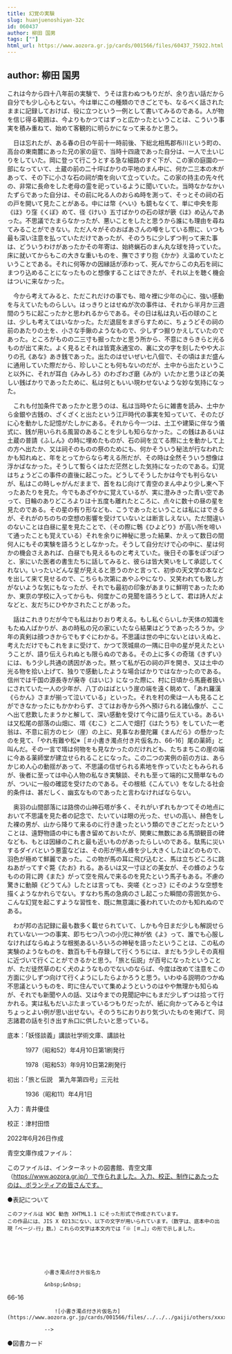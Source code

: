 ```yaml
---
title: 幻覚の実験
slug: huanjuenoshiyan-32c
id: 060437
author: 柳田 国男
tags: [""]
html_url: https://www.aozora.gr.jp/cards/001566/files/60437_75922.html
---
```


## author: 柳田 国男

これは今から四十八年前の実験で、うそは言わぬつもりだが、余り古い話だから自分でも少し心もとない。今は単にこの種類のできごとでも、なるべく話されたままに記録しておけば、役に立つという一例として書いてみるのである。人が物を信じ得る範囲は、今よりもかつてはずっと広かったということは、こういう事実を積み重ねて、始めて客観的に明らかになって来るかと思う。

　日は忘れたが、ある春の日の午前十一時前後、下総北相馬郡布川という町の、高台の東南麓にあった兄の家の庭で、当時十四歳であった自分は、一人で土いじりをしていた。岡に登って行こうとする急な細路のすぐ下が、この家の庭園の一部になっていて、土蔵の前の二十坪ばかりの平地のまん中に、何か二三本の木があって、その下に小さな石の祠が南を向いて立っていた。この家の持主の先々代の、非常に長命をした老母の霊を祀っているように聞いていた。当時なかなかいたずらであった自分は、その前に叱る人のおらぬ時を測って、そっとその祠の石の戸を開いて見たことがある。中には幣《へい》も鏡もなくて、単に中央を彫《ほ》り窪《くぼ》めて、径《けい》五寸ばかりの石の球が篏《は》め込んであった。不思議でたまらなかったが、悪いことをしたと思うから誰にも理由を尋ねてみることができない。ただ人々がそのおばあさんの噂をしている際に、いつも最も深い注意を払っていただけであったが、そのうちに少しずつ判って来た事は、どういうわけがあったかその年寄は、始終蝋石のまん丸な球を持っていた。床に就いてからもこの大きな重いものを、撫でさすり抱《かか》え温めていたということである。それに何等かの因縁話が添わって、死んでからこの丸石を祠にまつり込めることになったものと想像することはできたが、それ以上を聴く機会はついに来なかった。

　今から考えてみると、ただこれだけの事でも、暗々裡に少年の心に、強い感動を与えていたものらしい。はっきりとはせぬが次の事件は、それから半月か三週間のうちに起こったかと思われるからである。その日は私は丸い石の球のことは、少しも考えてはいなかった。ただ退屈をまぎらすために、ちょうどその祠の前のあたりの土を、小さな手鍬のようなもので、少しずつ掘りかえしていたのであった。ところがものの二三寸も掘ったかと思う所から、不意にきらきらと光るものが出て来た。よく見るとそれは皆寛永通宝の、裏に文の字を刻したやや大ぶりの孔《あな》あき銭であった。出たのはせいぜい七八個で、その頃はまだ盛んに通用していた際だから、珍しいことも何もないのだが、土中から出たということ以外に、それが耳白《みみしろ》のわざわざ磨《みが》いたかと思うほどの美しい銭ばかりであったために、私は何ともいい現わせないような妙な気持になった。

　これも付加条件であったかと思うのは、私は当時やたらに雑書を読み、土中から金銀や古銭の、ざくざくと出たという江戸時代の事実を知っていて、そのたびに心を動かした記憶がたしかにある。それから今一つは、土工や建築に伴なう儀式に、銭が用いられる風習のあることを少しも知らなかった。この銭はあるいは土蔵の普請《ふしん》の時に埋めたものが、石の祠を立てる際に土を動かして上の方へ出たか、又は祠そのものの祭のためにも、何かそういう秘法が行なわれたかも知れぬと、年をとってからなら考える所だが、その時は全然そういう想像は浮かばなかった。そうして暫らくはただ茫然とした気持になったのである。幻覚はちょうどこの事件の直後に起こった。どうしてそうしたかは今でも判らないが、私はこの時しゃがんだままで、首をねじ向けて青空のまん中より少し東へ下ったあたりを見た。今でもあざやかに覚えているが、実に澄みきった青い空であって、日輪のありどころよりは十五度も離れたところに、点々に数十の昼の星を見たのである。その星の有り形なども、こうであったということは私にはできるが、それがのちのちの空想の影響を受けていないとは断言しえない。ただ間違いのないことは白昼に星を見たことで、（その際に鵯《ひよどり》が高い所を啼いて通ったことも覚えている）それを余りに神秘に思った結果、かえって数日の間何人にもその実験を語ろうとしなかった。そうして自分だけで心の中に、星は何かの機会さえあれば、白昼でも見えるものと考えていた。後日その事をぽつぽつと、家にいた医者の書生たちに話してみると、彼らは皆大笑いをして承認してくれない。いったいどんな星が見えると思うのかと言って、初歩の天文学の本などを出して来て見せるので、こちらも次第にあやふやになり、又笑われても致し方がないような気にもなったが、それでも最初の印象があまりに鮮明であったためか、東京の学校に入ってからも、何度かこの見聞を語ろうとして、君は詩人だよなどと、友だちにひやかされたことがあった。

　話はこれきりだが今でも私はおりおり考える。もし私ぐらいしか天体の知識をもたぬ人ばかりが、あの時私の兄の家にいたなら結果はどうであったろうか。少年の真剣は顔つきからでもすぐにわかる。不思議は世の中にないとはいえぬと、考えただけでもこれをまに受けて、かつて茨城県の一隅に日中の星が見えたということが、語り伝えられぬとも限らぬのである。その上に多くの奇瑞《きずい》には、もう少し共通の誘因があった。黙って私が石の祠の戸を開き、又は土中の光る物を拾い上げて、独りで感動したような場合ばかりではなかったのである。信州では千国の源長寺が廃寺《はいじ》になった際に、村に日頃から馬鹿者扱いにされていた一人の少年が、八丁のはばという崖の端を遠く眺めて、「あれ羅漢《らかん》さまが揃って泣いている」といった。それを村の衆は一人も見ることができなかったにもかかわらず、さてはお寺から外へ預けられる諸仏像が、ここへ出て悲歎したまうかと解して、深い感動を受けて今に語り伝えている。あるいは又松尾の部落の山畑に、壻《むこ》と二人で畑打《はたうち》をしていた一老翁は、不意に前方のヒシ（崖）の上に、見事なお曼陀羅《まんだら》の懸かったのを見て、「やれ有難や松※［＃小書き濁点付き片仮名カ、66-16］尾の薬師」と叫んだ。その一言で壻は何物をも見なかったのだけれども、たちまちこの崖の端に今ある薬師堂が建立せられることになった。この二つの実例の前の方は、あらかじめ人心の動揺があって、不思議の信ぜられる素地を作っていたともみられるが、後者に至っては中心人物の私なき実験談、それも至って端的に又簡単なものが、ついに一般の確認を受けたのである。その根柢《こんてい》をなしたる社会的条件は、甚だしく、幽玄なものであったと言わなければならない。

　奥羽の山間部落には路傍の山神石塔が多く、それがいずれもかつてその地点において不思議を見た者の記念で、たいていは眼の光った、せいの高い、赫色をした裸の男が、山から降りて来るのに行き逢ったという類のできごとだったということは、遠野物語の中にも書き留めておいたが、関東に無数にある馬頭観音の碑なども、もとは因縁のこれと最も近いものがあったらしいのである。駄馬に災いするダイバという悪霊などは、その形が熊ん蜂を少し大きくしたほどのもので、羽色が極めて鮮麗であった。この物が馬の耳に飛び込むと、馬は立ちどころに跳ねあがってすぐ斃《たお》れる。あるいは又一寸ほどの美女が、その蜂のようなものの背に跨《また》がって空を飛んで来るのを見たという馬子もある。不慮の驚きに動顛《どうてん》したとは言っても、突嗟《とっさ》にそのような空想を描くようなかれらでない。すなわち馬の急病のさし起こった瞬間の雰囲気から、こんな幻覚を起こすような習性を、既に無意識に養われていたのかも知れぬのである。

　わが邦の古記録に最も数多く載せられていて、しかも今日まだ少しも解説せられていない一つの事実、即ち七つ八つの小児に神が依《よ》って、誰でも心服しなければならぬような根拠あるいろいろの神秘を語ったということは、この私の実験のようなものを、数百も千も存録して行くうちには、まだもう少しその真相に近づいて行くことができるかと思う。「旅と伝説」が百号になったということが、ただ徒然草のむく犬のようなものでないのならば、今度は改めて注意をこの方面に少しずつ向けて行くようにしたらよかろうと思う。いわゆる説明のつかぬ不思議というものを、町に住んでいて集めようというのはやや無理かも知らぬが、それでも新聞や人の話、又は今までの見聞記中にもまだ少しずつは拾って行かれる。実は私もだいぶたまっているつもりだったが、紙に向かってみると今はちょっとよい例が思い出せない。そのうちにおりおり気づいたものを掲げて、同志諸君の話を引き出す糸口に供したいと思っている。













底本：「妖怪談義」講談社学術文庫、講談社

　　　1977（昭和52）年4月10日第1刷発行

　　　1978（昭和53）年9月10日第2刷発行

初出：「旅と伝説　第九年第四号」三元社

　　　1936（昭和11）年4月1日

入力：青井優佳

校正：津村田悟

2022年6月26日作成

青空文庫作成ファイル：

このファイルは、インターネットの図書館、青空文庫（https://www.aozora.gr.jp/）で作られました。入力、校正、制作にあたったのは、ボランティアの皆さんです。











●表記について


	このファイルは W3C 勧告 XHTML1.1 にそった形式で作成されています。
	この作品には、JIS X 0213にない、以下の文字が用いられています。（数字は、底本中の出現「ページ-行」数。）これらの文字は本文内では「※［＃…］」の形で示しました。



		
			
				
				小書き濁点付き片仮名カ
				
				&nbsp;&nbsp;
				
66-16				
				
				　　![小書き濁点付き片仮名カ](https://www.aozora.gr.jp/cards/001566/files/../../../gaiji/others/xxxx.png)
				
				-->
			
		






●図書カード